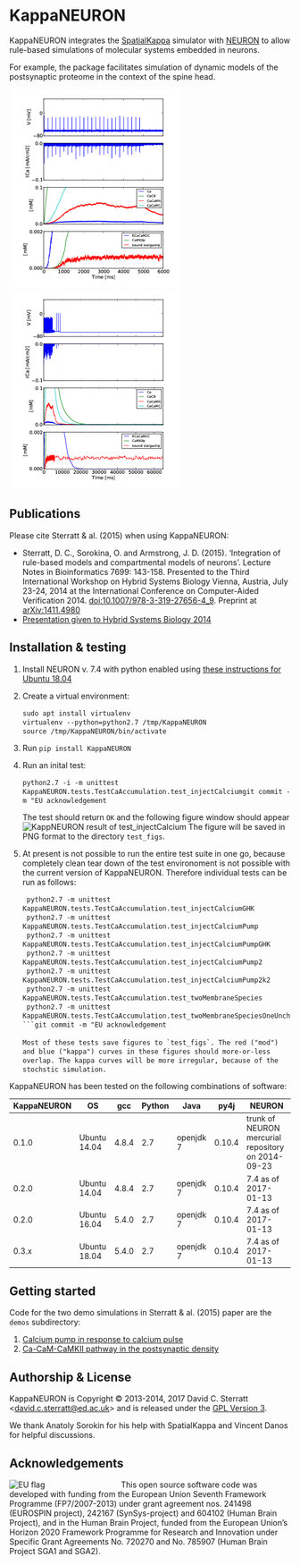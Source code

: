 KappaNEURON
===========

KappaNEURON integrates the [SpatialKappa][SpatialKappa] simulator with
[NEURON][NEURON] to allow rule-based simulations of molecular systems
embedded in neurons.

For example, the package facilitates simulation of dynamic models of
the postsynaptic proteome in the context of the spine head.

![KappNEURON demonstration simulation of postsynaptic proteome in context of spine head - first 6 seconds](doc/figs/neuron_kappa_Very_short_6000.png)
![KappNEURON demonstration simulation of postsynaptic proteome in context of spine head - first 65 seconds](doc/figs/neuron_kappa_Very_short_65000.png)

Publications
------------

Please cite Sterratt & al. (2015) when using KappaNEURON:

* Sterratt, D. C., Sorokina, O. and Armstrong,
  J. D. (2015). ‘Integration of rule-based models and compartmental
  models of neurons’. Lecture Notes in Bioinformatics 7699: 143-158.
  Presented to the Third International Workshop on Hybrid Systems
  Biology Vienna, Austria, July 23-24, 2014 at the International
  Conference on Computer-Aided
  Verification 2014. [doi:10.1007/978-3-319-27656-4_9](http://dx.doi.org/10.1007/978-3-319-27656-4_9).  Preprint at <a title="Abstract"
  href="http://arxiv.org/abs/1411.4980">arXiv:1411.4980</a>
* [Presentation given to Hybrid Systems Biology 2014](doc/2014-07-24-rb-compartmental-method.pdf)

Installation & testing
------------------------

1. Install NEURON v. 7.4 with python enabled using [these instructions
   for Ubuntu 18.04][INSTALL-neuron]

2. Create a virtual environment:
   ```
   sudo apt install virtualenv
   virtualenv --python=python2.7 /tmp/KappaNEURON
   source /tmp/KappaNEURON/bin/activate
   ```

3. Run `pip install KappaNEURON`

4. Run an inital test:
   ```
   python2.7 -i -m unittest KappaNEURON.tests.TestCaAccumulation.test_injectCalciumgit commit -m "EU acknowledgement
   ```
   The test should return `OK` and the following figure window should
   appear
   ![KappNEURON result of test_injectCalcium](doc/figs/test_injectCalcium_2018-09-05.png)
   The figure will be saved in PNG format to the directory
   `test_figs`.

5. At present is not possible to run the entire test suite in one go,
   because completely clean tear down of the test environoment is not
   possible with the current version of KappaNEURON. Therefore
   individual tests can be run as follows:
   ```
	python2.7 -m unittest KappaNEURON.tests.TestCaAccumulation.test_injectCalciumGHK
	python2.7 -m unittest KappaNEURON.tests.TestCaAccumulation.test_injectCalciumPump
	python2.7 -m unittest KappaNEURON.tests.TestCaAccumulation.test_injectCalciumPumpGHK
	python2.7 -m unittest KappaNEURON.tests.TestCaAccumulation.test_injectCalciumPump2
	python2.7 -m unittest KappaNEURON.tests.TestCaAccumulation.test_injectCalciumPump2k2
	python2.7 -m unittest KappaNEURON.tests.TestCaAccumulation.test_twoMembraneSpecies
	python2.7 -m unittest KappaNEURON.tests.TestCaAccumulation.test_twoMembraneSpeciesOneUncharged
   ```git commit -m "EU acknowledgement

   Most of these tests save figures to `test_figs`. The red ("mod")
   and blue ("kappa") curves in these figures should more-or-less
   overlap. The kappa curves will be more irregular, because of the
   stochstic simulation.

KappaNEURON has been tested on the following combinations of software:

| KappaNEURON | OS           |   gcc | Python | Java      |   py4j | NEURON                                              | 
|-------------|--------------|-------|--------|-----------|--------|-----------------------------------------------------| 
|       0.1.0 | Ubuntu 14.04 | 4.8.4 |    2.7 | openjdk 7 | 0.10.4 | trunk of  NEURON mercurial repository on 2014-09-23 | 
|       0.2.0 | Ubuntu 14.04 | 4.8.4 |    2.7 | openjdk 7 | 0.10.4 | 7.4 as of 2017-01-13                                | 
|       0.2.0 | Ubuntu 16.04 | 5.4.0 |    2.7 | openjdk 7 | 0.10.4 | 7.4 as of 2017-01-13                                |
|       0.3.x | Ubuntu 18.04 | 5.4.0 |    2.7 | openjdk 7 | 0.10.4 | 7.4 as of 2017-01-13                                |

Getting started
---------------

Code for the two demo simulations in Sterratt & al. (2015) paper are
the `demos` subdirectory:
1. [Calcium pump in response to calcium pulse](demo/ca_pulse)
2. [Ca-CaM-CaMKII pathway in the postsynaptic density](demo/psd)

Authorship & License
--------------------

KappaNEURON is Copyright © 2013-2014, 2017 David C. Sterratt
<<david.c.sterratt@ed.ac.uk>> and is released under the
[GPL Version 3](http://www.gnu.org/copyleft/gpl.html).

We thank Anatoly Sorokin for his help with SpatialKappa and Vincent
Danos for helpful discussions.

Acknowledgements
----------------

<img width=200px align="left" alt="EU flag" src="/doc/figs/flag_yellow_low.jpg"/>
This open source software code was developed with funding from the
European Union Seventh Framework Programme (FP7/2007-2013) under grant
agreement nos. 241498 (EUROSPIN project), 242167 (SynSys-project) and
604102 (Human Brain Project), and in the Human Brain Project, funded
from the European Union’s Horizon 2020 Framework Programme for
Research and Innovation under Specific Grant Agreements No. 720270 and
No. 785907 (Human Brain Project SGA1 and SGA2).

[SpatialKappa]: https://github.com/davidcsterratt/SpatialKappa "SpatialKappa"

[NEURON]: http://neuron.yale.edu/neuron/ "NEURON"

[INSTALL-neuron]: doc/INSTALL-neuron.md "NEURON installation instructions"

<!--  LocalWords:  KappaNEURON SpatialKappa KappNEURON Sterratt Danos
 -->
<!--  LocalWords:  Anatoly Sorokin FP EUROSPIN SynSys
 -->
